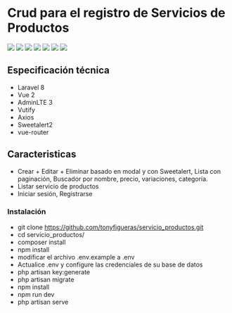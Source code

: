 ## <h1> Crud para el registro de Servicios de Productos</h1>

<img src="https://user-images.githubusercontent.com/37219277/146828188-b808db39-7637-4fcd-8029-99b8f8d8d640.png" style="max-width: 100%;">
<img src="https://user-images.githubusercontent.com/37219277/147293567-33a47a38-0334-454f-8aba-966ff80c9f5f.png" style="max-width: 100%;">
<img src="https://user-images.githubusercontent.com/37219277/147293651-b61ff4b0-c6fe-46cb-81fd-6579f2ad7bba.png">
<img src="https://user-images.githubusercontent.com/37219277/147293692-eb4faa1b-42d2-4191-9e5f-a0abed8003b3.png">
<img src="https://user-images.githubusercontent.com/37219277/147293753-43afb2ed-ac6a-4196-9977-f3aa2e1ad304.png">
<img src="https://user-images.githubusercontent.com/37219277/147293800-dc6611b4-94e7-412d-b74c-252f040e1a35.png">
<img src="https://user-images.githubusercontent.com/37219277/147293856-121ba58b-947a-4385-85cc-9014cb7c2e47.png" style="max-width: 100%;">

## Especificación técnica

* Laravel 8
* Vue 2
* AdminLTE 3 
* Vutify
* Axios
* Sweetalert2
* vue-router

## Caracteristicas

* Crear + Editar + Eliminar basado en modal y con Sweetalert, Lista con paginación, Buscador por nombre, precio, variaciones, categoría.
* Listar servicio de productos
* Iniciar sesión, Registrarse


### Instalación

* git clone https://github.com/tonyfigueras/servicio_productos.git
* cd servicio_productos/
* composer install
* npm install
* modificar el archivo .env.example a .env
* Actualice .env y configure las credenciales de su base de datos
* php artisan key:generate
* php artisan migrate
* npm install
* npm run dev
* php artisan serve
